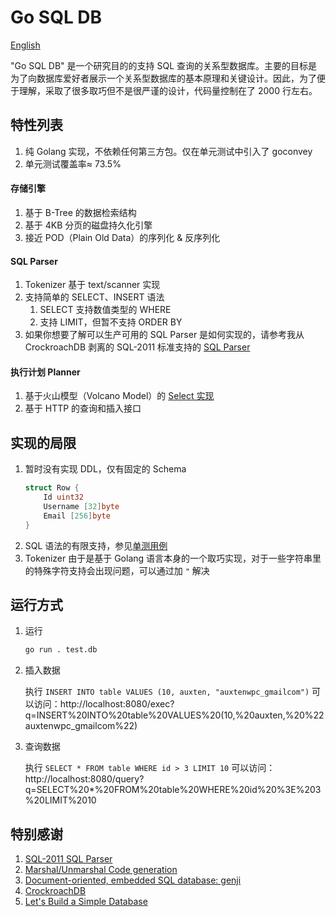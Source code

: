 # Go SQL DB

[English](README.md)

"Go SQL DB" 是一个研究目的的支持 SQL 查询的关系型数据库。主要的目标是为了向数据库爱好者展示一个关系型数据库的基本原理和关键设计。因此，为了便于理解，采取了很多取巧但不是很严谨的设计，代码量控制在了 2000 行左右。

## 特性列表

1. 纯 Golang 实现，不依赖任何第三方包。仅在单元测试中引入了 goconvey
1. 单元测试覆盖率≈ 73.5%

#### 存储引擎
1. 基于 B-Tree 的数据检索结构
1. 基于 4KB 分页的磁盘持久化引擎
1. 接近 POD（Plain Old Data）的序列化 & 反序列化

#### SQL Parser
1. Tokenizer 基于 text/scanner 实现
1. 支持简单的 SELECT、INSERT 语法
   1. SELECT 支持数值类型的 WHERE
   1. 支持 LIMIT，但暂不支持 ORDER BY
1. 如果你想要了解可以生产可用的 SQL Parser 是如何实现的，请参考我从 CrockroachDB 剥离的 SQL-2011 标准支持的 [SQL Parser](https://github.com/auxten/postgresql-parser)

#### 执行计划 Planner
1. 基于火山模型（Volcano Model）的 [Select 实现](planner/select.go)
1. 基于 HTTP 的查询和插入接口

## 实现的局限

1. 暂时没有实现 DDL，仅有固定的 Schema
    ```go
    struct Row {
        Id uint32
        Username [32]byte
        Email [256]byte
    }
    ```
2. SQL 语法的有限支持，参见[单测用例](parser/parser_test.go)
3. Tokenizer 由于是基于 Golang 语言本身的一个取巧实现，对于一些字符串里的特殊字符支持会出现问题，可以通过加 `"` 解决

## 运行方式
1. 运行
   ```bash
   go run . test.db
   ```
2. 插入数据
   
   执行 `INSERT INTO table VALUES (10, auxten, "auxtenwpc_gmailcom")`
   可以访问：http://localhost:8080/exec?q=INSERT%20INTO%20table%20VALUES%20(10,%20auxten,%20%22auxtenwpc_gmailcom%22)

3. 查询数据
   
   执行 `SELECT * FROM table WHERE id > 3 LIMIT 10`
   可以访问：http://localhost:8080/query?q=SELECT%20*%20FROM%20table%20WHERE%20id%20%3E%203%20LIMIT%2010

## 特别感谢

1. [SQL-2011 SQL Parser](https://github.com/auxten/postgresql-parser)
1. [Marshal/Unmarshal Code generation](https://github.com/andyleap/gencode/)
1. [Document-oriented, embedded SQL database: genji](https://github.com/genjidb/genji)
1. [CrockroachDB](https://github.com/cockroachdb/cockroach)
1. [Let's Build a Simple Database](https://cstack.github.io/db_tutorial/)

